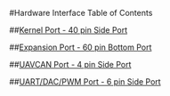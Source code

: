 #Hardware Interface Table of Contents

##[Kernel Port - 40 pin Side Port](../content/interfacing-with-kernel/hardware-interface/kernel-port-40-pin-side-port.html)

##[Expansion Port - 60 pin Bottom Port](../content/interfacing-with-kernel/hardware-interface/expansion-port-60-pin-bottom-port.html)

##[UAVCAN Port - 4 pin Side Port](../content/interfacing-with-kernel/hardware-interface/uavcan-port.html)

##[UART/DAC/PWM Port - 6 pin Side Port](../content/interfacing-with-kernel/hardware-interface/gps-port.html)
